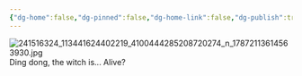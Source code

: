```yaml
---
{"dg-home":false,"dg-pinned":false,"dg-home-link":false,"dg-publish":true,"tags":["dgblip"],"disabled rules":["yaml-title","yaml-title-alias","file-name-heading"],"title":"philipp on instagram @ 2021-09-10","created-date":"2021-09-10T10:00:00","updated-date":"2025-05-02T17:43:07","dg-path":"blips/17872113614563930.md","permalink":"/blips/17872113614563930/","dgPassFrontmatter":true}
---
```



![241516324_113441624402219_4100444285208720274_n_17872113614563930.jpg](/img/user/attachments/241516324_113441624402219_4100444285208720274_n_17872113614563930.jpg)
Ding dong, the witch is... Alive?



